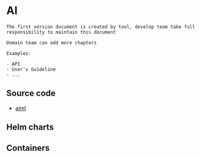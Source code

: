 # AI

```{note}
The first version document is created by tool, develop team take full responsibility to maintain this document

Domain team can add more chapters

Examples:

- API
- User's Guideline
- ...
```

## Source code

- [aiml](https://gitlabe2.ext.net.nokia.com/rcp/aiml/-/blob/master/README.md)

## Helm charts


## Containers

